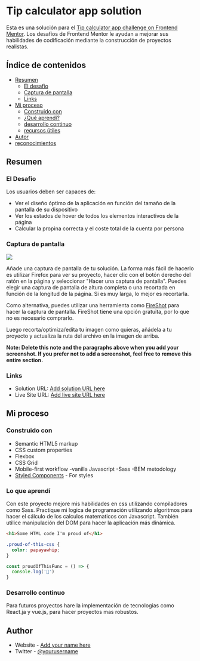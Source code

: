 # Tip calculator app solution

Esta es una solución para el [Tip calculator app challenge on Frontend Mentor](https://www.frontendmentor.io/challenges/tip-calculator-app-ugJNGbJUX). Los desafíos de Frontend Mentor le ayudan a mejorar sus habilidades de codificación mediante la construcción de proyectos realistas.

## Índice de contenidos

- [Resumen](#Resumen)
  - [El desafio](#El-Desafio)
  - [Captura de pantalla](#Captura-de-pantalla)
  - [Links](#links)
- [Mi proceso](#Mi-proceso)
  - [Construido con](#built-with)
  - [¿Qué aprendí?](#what-i-learned)
  - [desarrollo continuo](#continued-development)
  - [recursos útiles](#useful-resources)
- [Autor](#author)
- [reconocimientos](#acknowledgments)

## Resumen

### El Desafio

Los usuarios deben ser capaces de:

- Ver el diseño óptimo de la aplicación en función del tamaño de la pantalla de su dispositivo
- Ver los estados de hover de todos los elementos interactivos de la página
- Calcular la propina correcta y el coste total de la cuenta por persona

### Captura de pantalla

![](./screenshot.jpg)

Añade una captura de pantalla de tu solución. La forma más fácil de hacerlo es utilizar Firefox para ver su proyecto, hacer clic con el botón derecho del ratón en la página y seleccionar "Hacer una captura de pantalla". Puedes elegir una captura de pantalla de altura completa o una recortada en función de la longitud de la página. Si es muy larga, lo mejor es recortarla.

Como alternativa, puedes utilizar una herramienta como [FireShot](https://getfireshot.com/) para hacer la captura de pantalla. FireShot tiene una opción gratuita, por lo que no es necesario comprarlo. 

Luego recorta/optimiza/edita tu imagen como quieras, añádela a tu proyecto y actualiza la ruta del archivo en la imagen de arriba.

**Note: Delete this note and the paragraphs above when you add your screenshot. If you prefer not to add a screenshot, feel free to remove this entire section.**

### Links

- Solution URL: [Add solution URL here](https://your-solution-url.com)
- Live Site URL: [Add live site URL here](https://your-live-site-url.com)

## Mi proceso

### Construido con

- Semantic HTML5 markup
- CSS custom properties
- Flexbox
- CSS Grid
- Mobile-first workflow
-vanilla Javascript
-Sass
-BEM metodology
- [Styled Components](https://styled-components.com/) - For styles


### Lo que aprendí

Con este proyecto mejore mis habilidades en css utilizando compiladores como Sass. Practique mi logica de programación utilizando algoritmos para hacer el cálculo de los calculos matematicos con Javascript. También utilice manipulación del DOM para hacer la aplicación más dinámica.


```html
<h1>Some HTML code I'm proud of</h1>
```
```css
.proud-of-this-css {
  color: papayawhip;
}
```
```js
const proudOfThisFunc = () => {
  console.log('🎉')
}
```

### Desarrollo continuo

Para futuros proyectos hare la implementación de tecnologias como React.ja y vue.js, para hacer proyectos mas robustos.

## Author

- Website - [Add your name here](https://www.your-site.com)
- Twitter - [@yourusername](https://www.twitter.com/yourusername)





